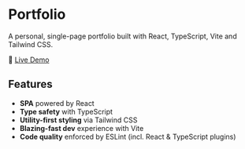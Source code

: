# Portfolio

A personal, single-page portfolio built with React, TypeScript, Vite and Tailwind CSS.

🔗 [Live Demo](https://trainymonked.github.io/portfolio)

## Features

- **SPA** powered by React
- **Type safety** with TypeScript
- **Utility-first styling** via Tailwind CSS
- **Blazing-fast dev** experience with Vite
- **Code quality** enforced by ESLint (incl. React & TypeScript plugins)
